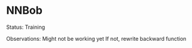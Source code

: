# NNBob

Status: Training

Observations:
Might not be working yet
If not, rewrite backward function
